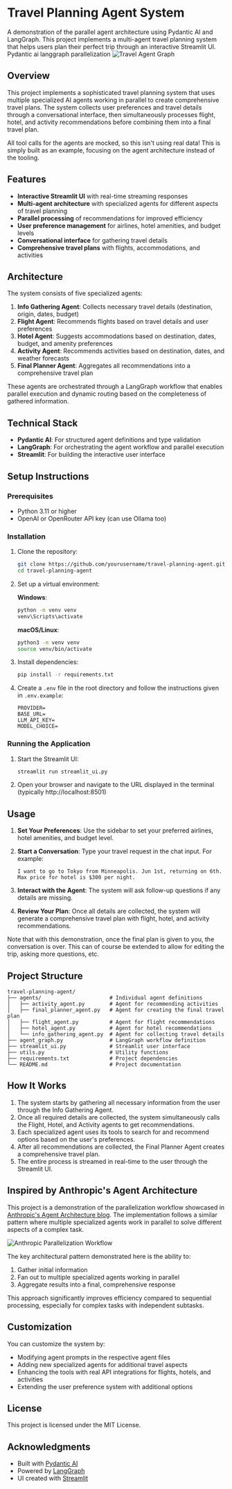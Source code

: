 # Travel Planning Agent System

A demonstration of the parallel agent architecture using Pydantic AI and LangGraph. This project implements a multi-agent travel planning system that helps users plan their perfect trip through an interactive Streamlit UI.
Pydantic ai langgraph parallelization
![Travel Agent Graph](extras/TravelAgentGraph.png)

## Overview

This project implements a sophisticated travel planning system that uses multiple specialized AI agents working in parallel to create comprehensive travel plans. The system collects user preferences and travel details through a conversational interface, then simultaneously processes flight, hotel, and activity recommendations before combining them into a final travel plan.

All tool calls for the agents are mocked, so this isn't using real data! This is simply built as an example, focusing on the agent architecture instead of the tooling.

## Features

- **Interactive Streamlit UI** with real-time streaming responses
- **Multi-agent architecture** with specialized agents for different aspects of travel planning
- **Parallel processing** of recommendations for improved efficiency
- **User preference management** for airlines, hotel amenities, and budget levels
- **Conversational interface** for gathering travel details
- **Comprehensive travel plans** with flights, accommodations, and activities

## Architecture

The system consists of five specialized agents:

1. **Info Gathering Agent**: Collects necessary travel details (destination, origin, dates, budget)
2. **Flight Agent**: Recommends flights based on travel details and user preferences
3. **Hotel Agent**: Suggests accommodations based on destination, dates, budget, and amenity preferences
4. **Activity Agent**: Recommends activities based on destination, dates, and weather forecasts
5. **Final Planner Agent**: Aggregates all recommendations into a comprehensive travel plan

These agents are orchestrated through a LangGraph workflow that enables parallel execution and dynamic routing based on the completeness of gathered information.

## Technical Stack

- **Pydantic AI**: For structured agent definitions and type validation
- **LangGraph**: For orchestrating the agent workflow and parallel execution
- **Streamlit**: For building the interactive user interface

## Setup Instructions

### Prerequisites

- Python 3.11 or higher
- OpenAI or OpenRouter API key (can use Ollama too)

### Installation

1. Clone the repository:
   ```bash
   git clone https://github.com/yourusername/travel-planning-agent.git
   cd travel-planning-agent
   ```

2. Set up a virtual environment:

   **Windows**:
   ```bash
   python -m venv venv
   venv\Scripts\activate
   ```

   **macOS/Linux**:
   ```bash
   python3 -m venv venv
   source venv/bin/activate
   ```

3. Install dependencies:
   ```bash
   pip install -r requirements.txt
   ```

4. Create a `.env` file in the root directory and follow the instructions given in `.env.example`:
   ```
   PROVIDER=
   BASE_URL=
   LLM_API_KEY=
   MODEL_CHOICE=
   ```

### Running the Application

1. Start the Streamlit UI:
   ```bash
   streamlit run streamlit_ui.py
   ```

2. Open your browser and navigate to the URL displayed in the terminal (typically http://localhost:8501)

## Usage

1. **Set Your Preferences**: Use the sidebar to set your preferred airlines, hotel amenities, and budget level.

2. **Start a Conversation**: Type your travel request in the chat input. For example:
   ```
   I want to go to Tokyo from Minneapolis. Jun 1st, returning on 6th. Max price for hotel is $300 per night.
   ```

3. **Interact with the Agent**: The system will ask follow-up questions if any details are missing.

4. **Review Your Plan**: Once all details are collected, the system will generate a comprehensive travel plan with flight, hotel, and activity recommendations.

Note that with this demonstration, once the final plan is given to you, the conversation is over. This can of course be extended to allow for editing the trip, asking more questions, etc.

## Project Structure

```
travel-planning-agent/
├── agents/                      # Individual agent definitions
│   ├── activity_agent.py        # Agent for recommending activities
│   ├── final_planner_agent.py   # Agent for creating the final travel plan
│   ├── flight_agent.py          # Agent for flight recommendations
│   ├── hotel_agent.py           # Agent for hotel recommendations
│   └── info_gathering_agent.py  # Agent for collecting travel details
├── agent_graph.py               # LangGraph workflow definition
├── streamlit_ui.py              # Streamlit user interface
├── utils.py                     # Utility functions
├── requirements.txt             # Project dependencies
└── README.md                    # Project documentation
```

## How It Works

1. The system starts by gathering all necessary information from the user through the Info Gathering Agent.
2. Once all required details are collected, the system simultaneously calls the Flight, Hotel, and Activity agents to get recommendations.
3. Each specialized agent uses its tools to search for and recommend options based on the user's preferences.
4. After all recommendations are collected, the Final Planner Agent creates a comprehensive travel plan.
5. The entire process is streamed in real-time to the user through the Streamlit UI.

## Inspired by Anthropic's Agent Architecture

This project is a demonstration of the parallelization workflow showcased in [Anthropic's Agent Architecture blog](https://www.anthropic.com/engineering/building-effective-agents). The implementation follows a similar pattern where multiple specialized agents work in parallel to solve different aspects of a complex task.

![Anthropic Parallelization Workflow](extras/AnthropicParallelizationWorkflow.png)

The key architectural pattern demonstrated here is the ability to:
1. Gather initial information
2. Fan out to multiple specialized agents working in parallel
3. Aggregate results into a final, comprehensive response

This approach significantly improves efficiency compared to sequential processing, especially for complex tasks with independent subtasks.

## Customization

You can customize the system by:

- Modifying agent prompts in the respective agent files
- Adding new specialized agents for additional travel aspects
- Enhancing the tools with real API integrations for flights, hotels, and activities
- Extending the user preference system with additional options

## License

This project is licensed under the MIT License.

## Acknowledgments

- Built with [Pydantic AI](https://github.com/pydantic/pydantic-ai)
- Powered by [LangGraph](https://github.com/langchain-ai/langgraph)
- UI created with [Streamlit](https://streamlit.io/)
